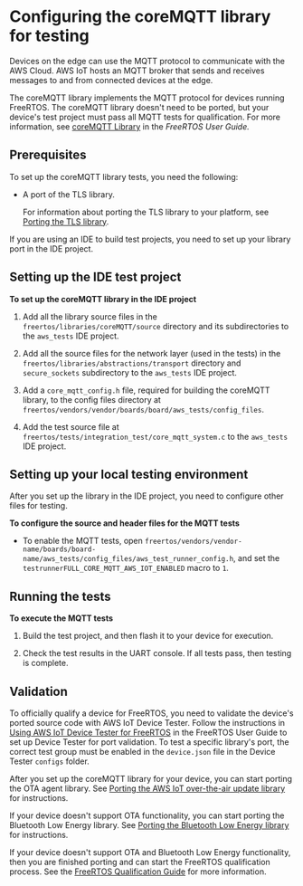 # Configuring the coreMQTT library for testing<a name="afr-porting-mqtt"></a>

Devices on the edge can use the MQTT protocol to communicate with the AWS Cloud\. AWS IoT hosts an MQTT broker that sends and receives messages to and from connected devices at the edge\.

The coreMQTT library implements the MQTT protocol for devices running FreeRTOS\. The coreMQTT library doesn't need to be ported, but your device's test project must pass all MQTT tests for qualification\. For more information, see [coreMQTT Library](https://docs.aws.amazon.com/freertos/latest/userguide/coremqtt.html) in the *FreeRTOS User Guide\.*

## Prerequisites<a name="testing-prereqs-mqtt"></a>

To set up the coreMQTT library tests, you need the following:
+ A port of the TLS library\.

  For information about porting the TLS library to your platform, see [Porting the TLS library](afr-porting-tls.md)\.

If you are using an IDE to build test projects, you need to set up your library port in the IDE project\.

## Setting up the IDE test project<a name="testing-ide-mqtt"></a>

**To set up the coreMQTT library in the IDE project**

1. Add all the library source files in the `freertos/libraries/coreMQTT/source` directory and its subdirectories to the `aws_tests` IDE project\.

1. Add all the source files for the network layer \(used in the tests\) in the `freertos/libraries/abstractions/transport` directory and `secure_sockets` subdirectory to the `aws_tests` IDE project\.

1. Add a `core_mqtt_config.h` file, required for building the coreMQTT library, to the config files directory at `freertos/vendors/vendor/boards/board/aws_tests/config_files`\. 

1. Add the test source file at `freertos/tests/integration_test/core_mqtt_system.c` to the `aws_tests` IDE project\.

## Setting up your local testing environment<a name="testing-local-mqtt"></a>

After you set up the library in the IDE project, you need to configure other files for testing\.

**To configure the source and header files for the MQTT tests**
+ To enable the MQTT tests, open `freertos/vendors/vendor-name/boards/board-name/aws_tests/config_files/aws_test_runner_config.h`, and set the `testrunnerFULL_CORE_MQTT_AWS_IOT_ENABLED` macro to `1`\.

## Running the tests<a name="testing-run-mqtt"></a>

**To execute the MQTT tests**

1. Build the test project, and then flash it to your device for execution\.

1. Check the test results in the UART console\. If all tests pass, then testing is complete\.

## Validation<a name="validation-mqtt"></a>

To officially qualify a device for FreeRTOS, you need to validate the device's ported source code with AWS IoT Device Tester\. Follow the instructions in [ Using AWS IoT Device Tester for FreeRTOS](https://docs.aws.amazon.com/freertos/latest/userguide/device-tester-for-freertos-ug.html) in the FreeRTOS User Guide to set up Device Tester for port validation\. To test a specific library's port, the correct test group must be enabled in the `device.json` file in the Device Tester `configs` folder\.

After you set up the coreMQTT library for your device, you can start porting the OTA agent library\. See [Porting the AWS IoT over\-the\-air update library](afr-porting-ota.md) for instructions\.

If your device doesn't support OTA functionality, you can start porting the Bluetooth Low Energy library\. See [Porting the Bluetooth Low Energy library](afr-porting-ble.md) for instructions\.

If your device doesn't support OTA and Bluetooth Low Energy functionality, then you are finished porting and can start the FreeRTOS qualification process\. See the [ FreeRTOS Qualification Guide](https://docs.aws.amazon.com/freertos/latest/qualificationguide/) for more information\.